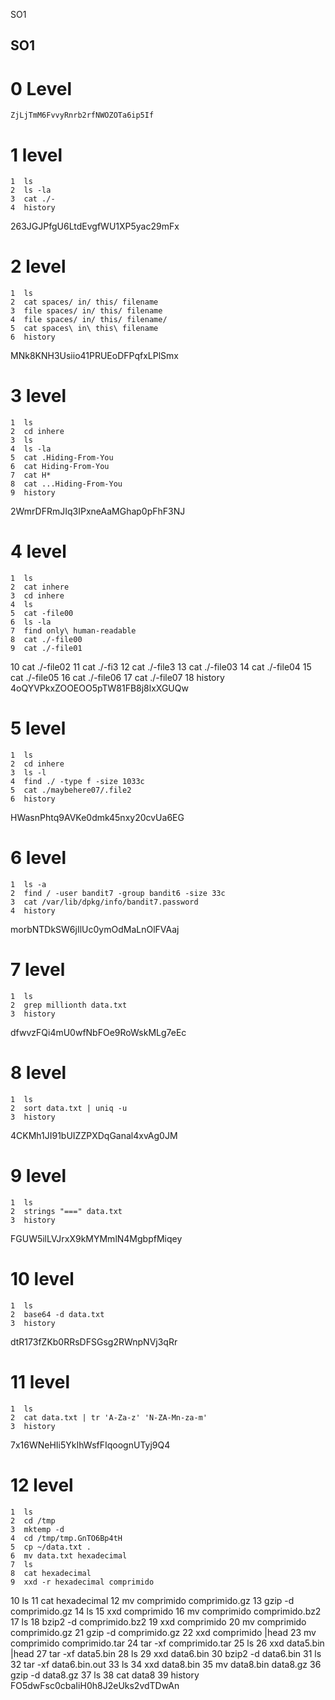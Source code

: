  SO1
## SO1
#
# 0 Level 
    ZjLjTmM6FvvyRnrb2rfNWOZOTa6ip5If
# 1 level
    1  ls
    2  ls -la
    3  cat ./-
    4  history
263JGJPfgU6LtdEvgfWU1XP5yac29mFx

# 2 level
    1  ls
    2  cat spaces/ in/ this/ filename
    3  file spaces/ in/ this/ filename
    4  file spaces/ in/ this/ filename/
    5  cat spaces\ in\ this\ filename
    6  history
MNk8KNH3Usiio41PRUEoDFPqfxLPlSmx
# 3 level
    1  ls
    2  cd inhere
    3  ls
    4  ls -la
    5  cat .Hiding-From-You
    6  cat Hiding-From-You
    7  cat H*
    8  cat ...Hiding-From-You
    9  history
2WmrDFRmJIq3IPxneAaMGhap0pFhF3NJ
# 4 level
    1  ls
    2  cat inhere
    3  cd inhere
    4  ls
    5  cat -file00
    6  ls -la
    7  find only\ human-readable
    8  cat ./-file00
    9  cat ./-file01
   10  cat ./-file02
   11  cat ./-fi3
   12  cat ./-file3
   13  cat ./-file03
   14  cat ./-file04
   15  cat ./-file05
   16  cat ./-file06
   17  cat ./-file07
   18  history
4oQYVPkxZOOEOO5pTW81FB8j8lxXGUQw
# 5 level
    1  ls
    2  cd inhere
    3  ls -l
    4  find ./ -type f -size 1033c
    5  cat ./maybehere07/.file2
    6  history
HWasnPhtq9AVKe0dmk45nxy20cvUa6EG
# 6 level
    1  ls -a
    2  find / -user bandit7 -group bandit6 -size 33c
    3  cat /var/lib/dpkg/info/bandit7.password
    4  history
morbNTDkSW6jIlUc0ymOdMaLnOlFVAaj
# 7 level
    1  ls
    2  grep millionth data.txt
    3  history  
dfwvzFQi4mU0wfNbFOe9RoWskMLg7eEc
# 8 level
    1  ls
    2  sort data.txt | uniq -u
    3  history
4CKMh1JI91bUIZZPXDqGanal4xvAg0JM
# 9 level
    1  ls
    2  strings "===" data.txt
    3  history
FGUW5ilLVJrxX9kMYMmlN4MgbpfMiqey
# 10 level
    1  ls
    2  base64 -d data.txt
    3  history
dtR173fZKb0RRsDFSGsg2RWnpNVj3qRr
# 11 level
    1  ls
    2  cat data.txt | tr 'A-Za-z' 'N-ZA-Mn-za-m'
    3  history
7x16WNeHIi5YkIhWsfFIqoognUTyj9Q4
# 12 level
    1  ls
    2  cd /tmp
    3  mktemp -d
    4  cd /tmp/tmp.GnTO6Bp4tH
    5  cp ~/data.txt .
    6  mv data.txt hexadecimal
    7  ls
    8  cat hexadecimal
    9  xxd -r hexadecimal comprimido
   10  ls
   11  cat hexadecimal
   12  mv comprimido comprimido.gz
   13  gzip -d comprimido.gz
   14  ls
   15  xxd comprimido
   16  mv comprimido comprimido.bz2
   17  ls
   18  bzip2 -d comprimido.bz2
   19  xxd comprimido
   20  mv comprimido comprimido.gz
   21  gzip -d comprimido.gz
   22  xxd comprimido |head
   23  mv comprimido comprimido.tar
   24  tar -xf comprimido.tar
   25  ls
   26  xxd data5.bin |head
   27  tar -xf data5.bin
   28  ls
   29  xxd data6.bin
   30  bzip2 -d data6.bin
   31  ls
   32  tar -xf data6.bin.out
   33  ls
   34  xxd data8.bin
   35  mv data8.bin data8.gz
   36  gzip -d data8.gz
   37  ls
   38  cat data8
   39  history
FO5dwFsc0cbaIiH0h8J2eUks2vdTDwAn

